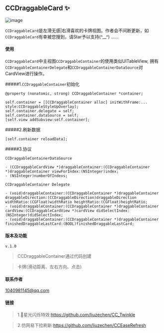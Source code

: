 ## CCDraggableCard :sparkles:

![image](https://github.com/liuzechen/CCDraggableCard-Master/raw/master/screenshot.gif)

`CCDraggableCard`是左滑无感|右滑喜欢的卡牌视图。作者会不间断更新，如`CCDraggableCard`有幸被您搜到，请Star予以支持(^__^) ……

#### 使用

`CCDraggableCard`中主视图`CCDraggableContainer`的使用类似UITableView, 拥有`CCDraggableContainerDelegate`和`CCDraggableContainerDataSource`对CardView进行操作。

#####1.`CCDraggableContainer`初始化

```
@property (nonatomic, strong) CCDraggableContainer *container;

self.container = [[CCDraggableContainer alloc] initWithFrame:... style:CCDraggableStyleUpOverlay];
self.container.delegate = self;
self.container.dataSource = self;
[self.view addSubview:self.container];
```

#####2.刷新数据
```
[self.container reloadData];
```

#####3.协议

`CCDraggableContainerDataSource`

```
- (CCDraggableCardView *)draggableContainer:(CCDraggableContainer *)draggableContainer viewForIndex:(NSInteger)index;
- (NSInteger)numberOfIndexs;
```
`CCDraggableContainer Delegate`

```
- (void)draggableContainer:(CCDraggableContainer *)draggableContainer draggableDirection:(CCDraggableDirection)draggableDirection widthRatio:(CGFloat)widthRatio heightRatio:(CGFloat)heightRatio;
- (void)draggableContainer:(CCDraggableContainer *)draggableContainer cardView:(CCDraggableCardView *)cardView didSelectIndex:(NSInteger)didSelectIndex;
- (void)draggableContainer:(CCDraggableContainer *)draggableContainer finishedDraggableLastCard:(BOOL)finishedDraggableLastCard;
```

#### 版本及功能
`v.1.0`
> CCDraggableContainer通过代码创建

> 卡牌(滑动距离、左右方向、点击)


#### 联系作者 
1040981145@qq.com

#### 链接
> 1.🌟星光闪烁特效:https://github.com/liuzechen/CC_Twinkle

> 2.仿网易下拉刷新:https://github.com/liuzechen/CCEaseRefresh